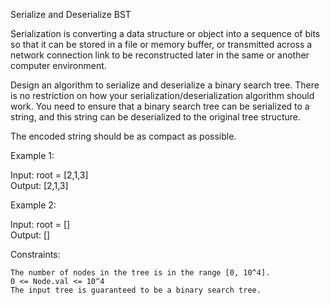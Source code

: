  Serialize and Deserialize BST

Serialization is converting a data structure or object into a sequence of bits so that it can be stored in a file or memory buffer, or transmitted across a network connection link to be reconstructed later in the same or another computer environment.

Design an algorithm to serialize and deserialize a binary search tree. There is no restriction on how your serialization/deserialization algorithm should work. You need to ensure that a binary search tree can be serialized to a string, and this string can be deserialized to the original tree structure.

The encoded string should be as compact as possible.

 

Example 1:

Input: root = [2,1,3]  
Output: [2,1,3]  

Example 2:

Input: root = []  
Output: []  

 

Constraints:

    The number of nodes in the tree is in the range [0, 10^4].
    0 <= Node.val <= 10^4
    The input tree is guaranteed to be a binary search tree.

